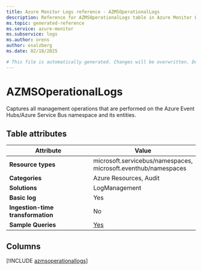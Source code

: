 ```yaml
---
title: Azure Monitor Logs reference - AZMSOperationalLogs
description: Reference for AZMSOperationalLogs table in Azure Monitor Logs.
ms.topic: generated-reference
ms.service: azure-monitor
ms.subservice: logs
ms.author: orens
author: osalzberg
ms.date: 02/18/2025

# This file is automatically generated. Changes will be overwritten. Do not change this file directly.
---
```


# AZMSOperationalLogs

Captures all management operations that are performed on the Azure Event Hubs/Azure Service Bus namespace and its entities.


## Table attributes

|Attribute|Value|
|---|---|
|**Resource types**|microsoft.servicebus/namespaces,<br>microsoft.eventhub/namespaces|
|**Categories**|Azure Resources, Audit|
|**Solutions**| LogManagement|
|**Basic log**|Yes|
|**Ingestion-time transformation**|No|
|**Sample Queries**|[Yes](/azure/azure-monitor/reference/queries/azmsoperationallogs)|



## Columns
  
[!INCLUDE [azmsoperationallogs](~/reusable-content/ce-skilling/azure/includes/azure-monitor/reference/tables/azmsoperationallogs-include.md)]
